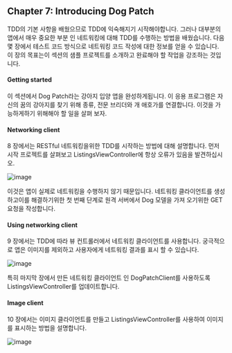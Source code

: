 ## Chapter 7: Introducing Dog Patch 


TDD의 기본 사항을 배웠으므로 TDD에 익숙해지기 시작해야합니다. 그러나 대부분의 앱에서 매우 중요한 부분 인 네트워킹에 대해 TDD를 수행하는 방법을 배웠습니다.
다음 몇 장에서 테스트 코드 방식으로 네트워킹 코드 작성에 대한 정보를 얻을 수 있습니다. 이 장의 목표는이 섹션의 샘플 프로젝트를 소개하고 완료해야 할 작업을 강조하는 것입니다.

#### Getting started
이 섹션에서 Dog Patch라는 강아지 입양 앱을 완성하게됩니다. 이 응용 프로그램은 자신의 꿈의 강아지를 찾기 위해 종류, 전문 브리더와 개 애호가를 연결합니다.
이것을 가능하게하기 위해해야 할 일을 살펴 보자.

#### Networking client
8 장에서는 RESTful 네트워킹을위한 TDD를 시작하는 방법에 대해 설명합니다. 먼저 시작 프로젝트를 살펴보고 ListingsViewController에 항상 오류가 있음을 발견하십시오.

![image](https://user-images.githubusercontent.com/60660894/88854006-9bf25c80-d22b-11ea-818b-1d2137175f84.png)

이것은 앱이 실제로 네트워킹을 수행하지 않기 때문입니다. 네트워킹 클라이언트를 생성하고이를 해결하기위한 첫 번째 단계로 원격 서버에서 Dog 모델을 가져 오기위한 GET 요청을 작성합니다.

#### Using networking client

9 장에서는 TDD에 따라 뷰 컨트롤러에서 네트워킹 클라이언트를 사용합니다. 궁극적으로 앱은 이미지를 제외하고 사용자에게 네트워킹 결과를 표시 할 수 있습니다.

![image](https://user-images.githubusercontent.com/60660894/88854131-d1974580-d22b-11ea-82bc-3684b4a8efaa.png)

특히 마지막 장에서 만든 네트워킹 클라이언트 인 DogPatchClient를 사용하도록 ListingsViewController를 업데이트합니다.

#### Image client

10 장에서는 이미지 클라이언트를 만들고 ListingsViewController를 사용하여 이미지를 표시하는 방법을 설명합니다.

![image](https://user-images.githubusercontent.com/60660894/88854302-0acfb580-d22c-11ea-84a1-0f55ae2697c5.png)



